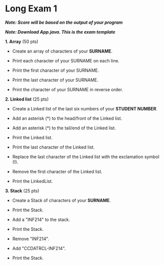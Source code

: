 # Long Exam 1

**_Note: Score will be based on the output of your program_**

**_Note: Download App.java. This is the exam template_**

**1. Array**  (50 pts)

- Create an array of characters of your **SURNAME**.

- Print each character of your SURNAME on each line.

- Print the first character of your SURNAME.

- Print the last character of your SURNAME.

- Print the character of your SURNAME in reverse order.

**2. Linked list** (25 pts)

- Create a Linked list of the last six numbers of your **STUDENT NUMBER**.

- Add an asterisk (*) to the head/front of the Linked list.

- Add an asterisk (*) to the tail/end of the Linked list.
  
- Print the Linked list.

- Print the last character of the Linked list.
  
- Replace the last character of the Linked list with the exclamation symbol (!).

- Remove the first character of the Linked list.

- Print the LinkedList.



**3. Stack** (25 pts)
- Create a Stack of characters of your **SURNAME**.

- Print the Stack.

- Add a "INF214" to the stack.

- Print the Stack.

- Remove "INF214".

- Add "CCDATRCL-INF214".

- Print the Stack.

